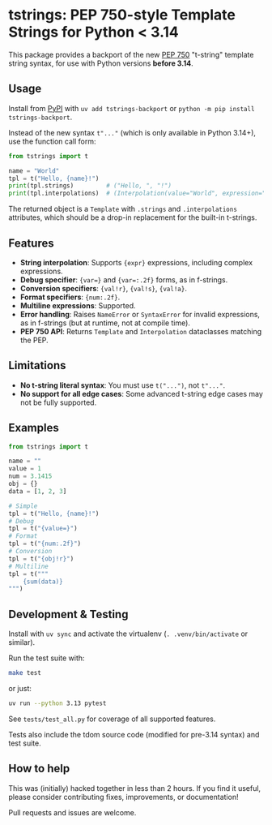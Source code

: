 # tstrings: PEP 750-style Template Strings for Python < 3.14

This package provides a backport of the new [PEP 750](https://peps.python.org/pep-0750/) "t-string" template string syntax, for use with Python versions **before 3.14**.

## Usage

Install from [PyPI](https://pypi.org/project/tstrings-backport/) with `uv add tstrings-backport` or `python -m pip install tstrings-backport`.

Instead of the new syntax `t"..."` (which is only available in Python 3.14+), use the function call form:

```python
from tstrings import t

name = "World"
tpl = t("Hello, {name}!")
print(tpl.strings)         # ("Hello, ", "!")
print(tpl.interpolations)  # (Interpolation(value="World", expression="name", ...),)
```

The returned object is a `Template` with `.strings` and `.interpolations` attributes,
which should be a drop-in replacement for the built-in t-strings.

## Features

- **String interpolation**: Supports `{expr}` expressions, including complex expressions.
- **Debug specifier**: `{var=}` and `{var=:.2f}` forms, as in f-strings.
- **Conversion specifiers**: `{val!r}`, `{val!s}`, `{val!a}`.
- **Format specifiers**: `{num:.2f}`.
- **Multiline expressions**: Supported.
- **Error handling**: Raises `NameError` or `SyntaxError` for invalid expressions, as in f-strings (but at runtime, not at compile time).
- **PEP 750 API**: Returns `Template` and `Interpolation` dataclasses matching the PEP.

## Limitations

- **No t-string literal syntax**: You must use `t("...")`, not `t"..."`.
- **No support for all edge cases**: Some advanced t-string edge cases may not be fully supported.

## Examples

```python
from tstrings import t

name = ""
value = 1
num = 3.1415
obj = {}
data = [1, 2, 3]

# Simple
tpl = t("Hello, {name}!")
# Debug
tpl = t("{value=}")
# Format
tpl = t("{num:.2f}")
# Conversion
tpl = t("{obj!r}")
# Multiline
tpl = t("""
    {sum(data)}
""")
```

## Development & Testing

Install with `uv sync` and activate the virtualenv (`. .venv/bin/activate` or similar).

Run the test suite with:

```sh
make test
```

or just:

```sh
uv run --python 3.13 pytest
```

See `tests/test_all.py` for coverage of all supported features.

Tests also include the tdom source code (modified for pre-3.14 syntax) and test suite.

## How to help

This was (initially) hacked together in less than 2 hours. If you find it useful, please consider contributing fixes, improvements, or documentation!

Pull requests and issues are welcome.
